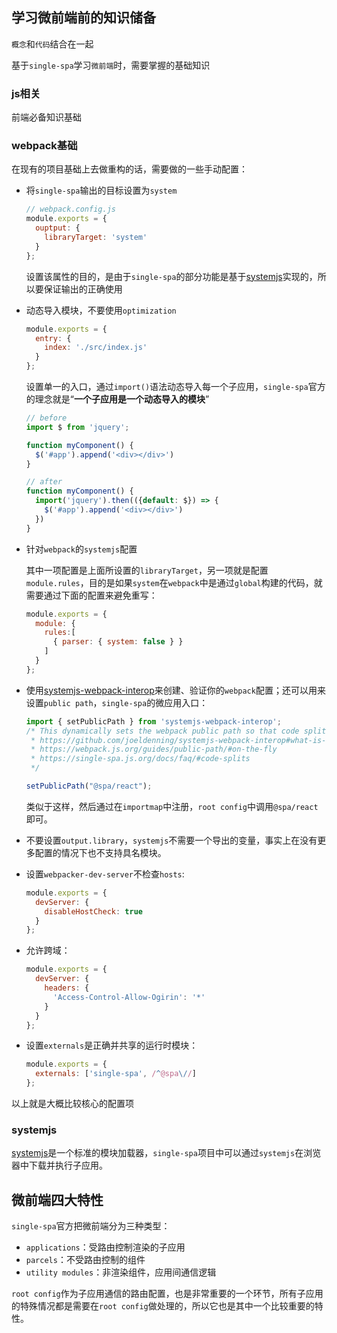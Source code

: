 ## 学习微前端前的知识储备

`概念`和`代码`结合在一起

基于`single-spa`学习`微前端`时，需要掌握的基础知识

### js相关

前端必备知识基础

### webpack基础

在现有的项目基础上去做重构的话，需要做的一些手动配置：

* 将`single-spa`输出的目标设置为`system`

  ```js
  // webpack.config.js
  module.exports = {
    ouptput: {
      libraryTarget: 'system'
    }
  };
  ```

  设置该属性的目的，是由于`single-spa`的部分功能是基于[systemjs](https://github.com/systemjs/systemjs)实现的，所以要保证输出的正确使用

* 动态导入模块，不要使用`optimization`

  ```js
  module.exports = {
    entry: {
      index: './src/index.js'
    }
  };
  ```

  设置单一的入口，通过`import()`语法动态导入每一个子应用，`single-spa`官方的理念就是“**一个子应用是一个动态导入的模块**”

  ```js
  // before
  import $ from 'jquery';
  
  function myComponent() {
    $('#app').append('<div></div>')
  }
  
  // after
  function myComponent() {
    import('jquery').then(({default: $}) => {
      $('#app').append('<div></div>')
    })
  }
  ```

* 针对`webpack`的`systemjs`配置

  其中一项配置是上面所设置的`libraryTarget`，另一项就是配置`module.rules`，目的是如果`system`在`webpack`中是通过`global`构建的代码，就需要通过下面的配置来避免重写：

  ```js
  module.exports = {
    module: {
      rules:[
        { parser: { system: false } }
      ]
    }
  };
  ```

* 使用[systemjs-webpack-interop](https://github.com/joeldenning/systemjs-webpack-interop)来创建、验证你的`webpack`配置；还可以用来设置`public path`，`single-spa`的微应用入口：

  ```js
  import { setPublicPath } from 'systemjs-webpack-interop';
  /* This dynamically sets the webpack public path so that code splits work properly. See related:
   * https://github.com/joeldenning/systemjs-webpack-interop#what-is-this
   * https://webpack.js.org/guides/public-path/#on-the-fly
   * https://single-spa.js.org/docs/faq/#code-splits
   */
  
  setPublicPath("@spa/react");
  ```

  类似于这样，然后通过在`importmap`中注册，`root config`中调用`@spa/react`即可。

* 不要设置`output.library`，`systemjs`不需要一个导出的变量，事实上在没有更多配置的情况下也不支持具名模块。

* 设置`webpacker-dev-server`不检查`hosts`:

  ```js
  module.exports = {
    devServer: {
      disableHostCheck: true
    }
  };
  ```

* 允许跨域：

  ```js
  module.exports = {
    devServer: {
      headers: {
        'Access-Control-Allow-Ogirin': '*'
      }
    }
  };
  ```

* 设置`externals`是正确并共享的运行时模块：

  ```js
  module.exports = {
    externals: ['single-spa', /^@spa\//]
  };
  ```

以上就是大概比较核心的配置项

### systemjs

[systemjs](https://github.com/systemjs/systemjs)是一个标准的模块加载器，`single-spa`项目中可以通过`systemjs`在浏览器中下载并执行子应用。



## 微前端四大特性

`single-spa`官方把微前端分为三种类型：

* `applications`：受路由控制渲染的子应用
* `parcels`：不受路由控制的组件
* `utility modules`：非渲染组件，应用间通信逻辑

`root config`作为子应用通信的路由配置，也是非常重要的一个环节，所有子应用的特殊情况都是需要在`root config`做处理的，所以它也是其中一个比较重要的特性。
